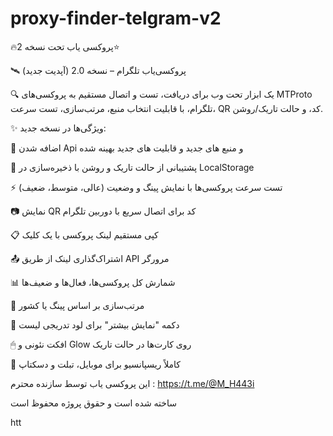 # proxy-finder-telgram-v2
🔥پروکسی یاب تحت نسخه 2⭐

🛰 پروکسی‌یاب تلگرام – نسخه 2.0 (آپدیت جدید)

🔍 یک ابزار تحت وب برای دریافت، تست و اتصال مستقیم به پروکسی‌های MTProto تلگرام، با قابلیت انتخاب منبع، مرتب‌سازی، تست سرعت، QR کد، و حالت تاریک/روشن.

✨ ویژگی‌ها در نسخه جدید:

    
 📡 اضافه شدن Api و منبع های جدید و قابلیت های جدید بهینه شده

🌙 پشتیبانی از حالت تاریک و روشن با ذخیره‌سازی در LocalStorage

  ⚡️ تست سرعت پروکسی‌ها با نمایش پینگ و وضعیت (عالی، متوسط، ضعیف)

  📷 نمایش QR کد برای اتصال سریع با دوربین تلگرام

  📋 کپی مستقیم لینک پروکسی با یک کلیک

  📤 اشتراک‌گذاری لینک از طریق API مرورگر

  📊 شمارش کل پروکسی‌ها، فعال‌ها و ضعیف‌ها

  📑 مرتب‌سازی بر اساس پینگ یا کشور

  🔄 دکمه "نمایش بیشتر" برای لود تدریجی لیست

  🖱 افکت نئونی و Glow روی کارت‌ها در حالت تاریک

  📱 کاملاً ریسپانسیو برای موبایل، تبلت و دسکتاپ
    
این پروکسی یاب توسط سازنده محترم : https://t.me/@M_H443i

ساخته شده است و حقوق پروژه محفوظ است



htt
